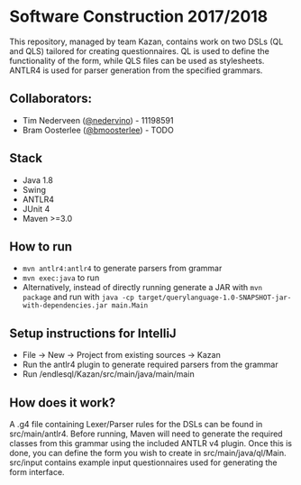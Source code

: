 # Software Construction 2017/2018
This repository, managed by team Kazan, contains work on two DSLs (QL and QLS) tailored for creating questionnaires. QL is used to define the functionality of the form, while QLS files can be used as stylesheets. ANTLR4 is used for parser generation from the specified grammars.


## Collaborators:
* Tim Nederveen ([@nedervino](mailto:tim.nederveen@hotmail.com)) - 11198591
* Bram Oosterlee ([@bmoosterlee](mailto:bram.oosterlee@student.uva.nl)) - TODO 

## Stack
* Java 1.8
* Swing
* ANTLR4
* JUnit 4
* Maven >=3.0

## How to run
* ```mvn antlr4:antlr4``` to generate parsers from grammar
* ```mvn exec:java``` to run
* Alternatively, instead of directly running generate a JAR with ```mvn package``` and run with ```java -cp target/querylanguage-1.0-SNAPSHOT-jar-with-dependencies.jar main.Main``` 

## Setup instructions for IntelliJ
* File -> New -> Project from existing sources -> Kazan
* Run the antlr4 plugin to generate required parsers from the grammar
* Run /endlesql/Kazan/src/main/java/main/main


## How does it work?
A .g4 file containing Lexer/Parser rules for the DSLs can be found in src/main/antlr4. Before running, Maven will need to generate the required classes from this grammar using the included ANTLR v4 plugin.
Once this is done, you can define the form you wish to create in src/main/java/ql/Main. src/input contains example input questionnaires used for generating the form interface.

